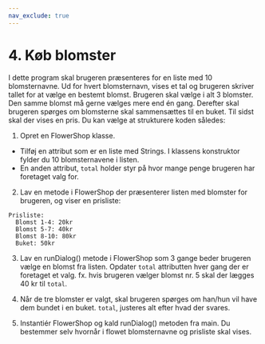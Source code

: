 ```yaml
---
nav_exclude: true
---
```


# 4. Køb blomster
 
I dette program skal brugeren præsenteres for en liste med 10 blomsternavne. Ud for hvert blomsternavn, vises et tal og brugeren skriver tallet for at vælge en bestemt blomst. Brugeren skal vælge i alt 3 blomster. Den samme blomst må gerne vælges mere end én gang. Derefter skal brugeren spørges om blomsterne skal sammensættes til en buket. Til sidst skal der vises en pris. 
Du kan vælge at strukturere koden således: 

1.	Opret en FlowerShop klasse. 
 - Tilføj en attribut som er en liste med Strings. 
I klassens konstruktor fylder du 10 blomsternavene i listen. 
 - En anden attribut, `total` holder styr på hvor mange penge brugeren har foretaget valg for.


2. Lav en metode i FlowerShop der præsenterer listen med blomster for brugeren, og viser en prisliste:
 ``` 
Prisliste:
   Blomst 1-4: 20kr
   Blomst 5-7: 40kr
   Blomst 8-10: 80kr
   Buket: 50kr
 ```


3. Lav en runDialog() metode i FlowerShop som 3 gange beder brugeren vælge en blomst fra listen. 
Opdater `total` attributten hver gang der er foretaget et valg. 
fx. hvis brugeren vælger blomst nr. 5 skal der lægges 40 kr til `total`.

4. Når de tre blomster er valgt, skal brugeren spørges om han/hun vil have dem bundet i en buket.
`total`, justeres alt efter hvad der svares.

5. Instantiér FlowerShop og kald runDialog() metoden fra main. Du bestemmer selv hvornår i flowet blomsternavne og prisliste skal vises.



